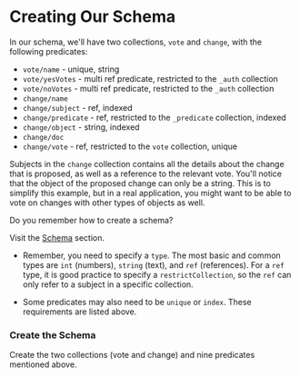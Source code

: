 # Creating Our Schema

In our schema, we'll have two collections, `vote` and `change`, with the following predicates:

- `vote/name` - unique, string
- `vote/yesVotes` - multi ref predicate, restricted to the `_auth` collection
- `vote/noVotes` - multi ref predicate, restricted to the `_auth` collection
- `change/name`
- `change/subject` - ref, indexed
- `change/predicate` - ref, restricted to the `_predicate` collection, indexed
- `change/object` - string, indexed
- `change/doc`
- `change/vote` - ref, restricted to the `vote` collection, unique

Subjects in the `change` collection contains all the details about the change that is proposed, as well as a reference to the relevant vote. You'll notice that the object of the proposed change can only be a string. This is to simplify this example, but in a real application, you might want to be able to vote on changes with other types of objects as well.

Do you remember how to create a schema?

Visit the <a href="/docs/schema" target="_blank">Schema</a> section.

- Remember, you need to specify a `type`. The most basic and common types are `int` (numbers), `string` (text), and `ref` (references). For a `ref` type, it is good practice to specify a `restrictCollection`, so the `ref` can only refer to a subject in a specific collection.

- Some predicates may also need to be `unique` or `index`. These requirements are listed above.

<div class="challenge">
<h3>Create the Schema</h3>
<p>
Create the two collections (vote and change) and nine predicates mentioned above.
</p>
</div>
